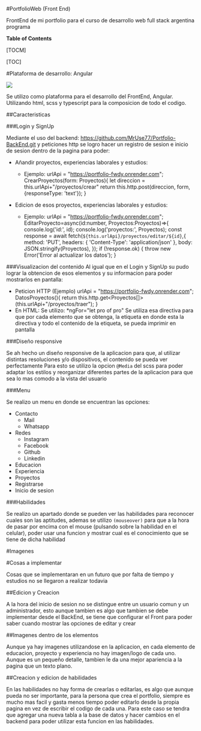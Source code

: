 #PortfolioWeb (Front End)

FrontEnd de mi portfolio para el curso de desarrollo web full stack argentina programa

**Table of Contents**

[TOCM]

[TOC]


#Plataforma de desarrollo: Angular

![](https://external-content.duckduckgo.com/iu/?u=https%3A%2F%2Ftse3.mm.bing.net%2Fth%3Fid%3DOIP.7DsZgLizBt_wk8ndOAPzQAHaGs%26pid%3DApi&f=1&ipt=7d4101ef2247568b4f56ede31842731a4442cd801bce87be5c46af35338e559b&ipo=images)

Se utilizo como plataforma para el desarrollo del FrontEnd, Angular. Utilizando html, scss y typescript para la composicion de todo el codigo.

##Caracteristicas 

###Login y SignUp

Mediante el uso del backend: https://github.com/MrUse77/Portfolio-BackEnd.git y peticiones http se logro hacer un registro de sesion e inicio de sesion dentro de la pagina para poder:
+ Añandir proyectos, experiencias laborales y estudios:
    * Ejemplo:
			urlApi = "https://portfolio-fwdy.onrender.com";
			CrearProyectos(form: Proyectos){
			let direccion = this.urlApi+"/proyectos/crear"
			return this.http.post(direccion, form,{responseType: 'text'}); 
			}

+ Edicion de esos proyectos, experiencias laborales y estudios:
	* Ejemplo:
			urlApi = "https://portfolio-fwdy.onrender.com";
			  EditarProyecto=async(id:number, Proyectos:Proyectos)=>{
    			console.log('id:', id);
    			console.log('proyectos:', Proyectos);
    			const response = await fetch(`${this.urlApi}/proyectos/editar/${id}`,{
    			method: 'PUT',
    			headers: {
      			'Content-Type': 'application/json'
    			},
    			body: JSON.stringify(Proyectos),
  			});
    			if (!response.ok) {
      			throw new Error('Error al actualizar los datos');
    			}

###Visualizacion del contenido 
Al igual que en el Login y SignUp su pudo lograr la obtencion de esos elementos y su informacion para poder mostrarlos en pantalla:
+ Peticion HTTP (Ejemplo)
		urlApi = "https://portfolio-fwdy.onrender.com";
 		DatosProyectos(){
    		return this.http.get<Proyectos[]>(this.urlApi+"/proyectos/traer");
  		}
+ En HTML: Se utilizo:
		*ngFor="let pro of pro"
Se utiliza esa directiva para que por cada elemento que se obtenga, la etiqueta en donde esta la directiva y todo el contenido de la etiqueta, se pueda imprimir en pantalla

###Diseño responsive

Se ah hecho un diseño responsive de la aplicacion para que, al utilizar distintas resoluciones y/o dispositivos, el contenido se pueda ver perfectamente
Para esto se utilizo la opcion `@Media` del scss para poder adaptar los estilos y reorganizar diferentes partes de la aplicacion para que sea lo mas comodo a la vista del usuario

###Menu 

Se realizo un menu en donde se encuentran las opciones:

+ Contacto
	* Mail 
	* Whatsapp
+ Redes
	* Instagram
	* Facebook
	* Github 
	* Linkedin
+ Educacion
+ Experiencia
+ Proyectos
+ Registrarse
+ Inicio de sesion

###Habilidades

Se realizo un apartado donde se pueden ver las habilidades para reconocer cuales son las aptitudes, ademas se utilizo `(mouseover)` para que a la hora de pasar por encima con el mouse (pulsando sobre la habilidad en el celular), poder usar una funcion y mostrar cual es el conocimiento que se tiene de dicha habilidad

#Imagenes





#Cosas a implementar

Cosas que se implementaran en un futuro que por falta de tiempo y estudios no se llegaron a realizar todavia

##Edicion y Creacion

A la hora del inicio de sesion no se distingue entre un usuario comun y un administrador, esto aunque tambien es algo que tambien se debe implementar desde el BackEnd, se tiene que configurar el Front para poder saber cuando mostrar las opciones de editar y crear

##Imagenes dentro de los elementos

Aunque ya hay imagenes utilizandose en la aplicacion, en cada elemento de educacion, proyecto y experiencia no hay imagen/logo de cada uno. Aunque es un pequeño detalle, tambien le da una mejor apariencia a la pagina que un texto plano.

##Creacion y edicion de habilidades

En las habilidades no hay forma de crearlas o editarlas, es algo que aunque pueda no ser importante, para la persona que crea el portfolio, siempre es mucho mas facil y gasta menos tiempo poder editarlo desde la propia pagina en vez de escribir el codigo de cada una. Para este caso se tendra que agregar una nueva tabla a la base de datos y hacer cambios en el backend para poder utilizar esta funcion en las habilidades.